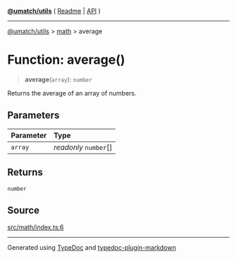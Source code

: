 [**@umatch/utils**](../../README.md) ( [Readme](../../README.md) \| [API](../../API.md) )

---

[@umatch/utils](../../API.md) > [math](../README.md) > average

# Function: average()

> **average**(`array`): `number`

Returns the average of an array of numbers.

## Parameters

| Parameter | Type                  |
| :-------- | :-------------------- |
| `array`   | _readonly_ `number`[] |

## Returns

`number`

## Source

[src/math/index.ts:6](https://github.com/umatch-oficial/utils/blob/51f6213/src/math/index.ts#L6)

---

Generated using [TypeDoc](https://typedoc.org/) and [typedoc-plugin-markdown](https://www.npmjs.com/package/typedoc-plugin-markdown)
